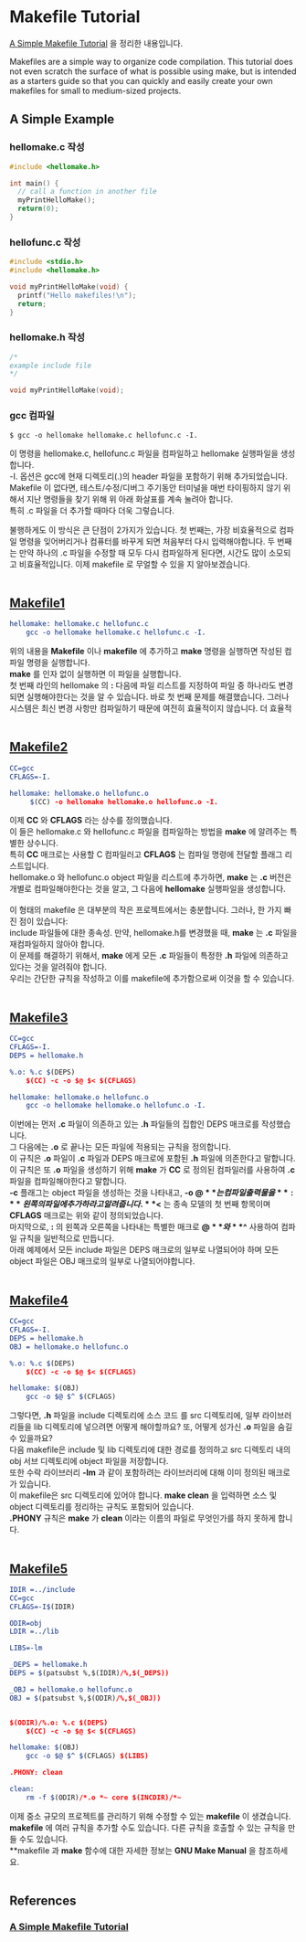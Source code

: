 # Makefile Tutorial
[A Simple Makefile Tutorial](http://www.cs.colby.edu/maxwell/courses/tutorials/maketutor/) 을 정리한 내용입니다.

Makefiles are a simple way to organize code compilation. This tutorial does not even scratch the surface of what is possible using make, but is intended as a starters guide so that you can quickly and easily create your own makefiles for small to medium-sized projects.

## A Simple Example
### hellomake.c 작성
```c
#include <hellomake.h>

int main() {
  // call a function in another file
  myPrintHelloMake();
  return(0);
}
```

### hellofunc.c 작성
```c
#include <stdio.h>
#include <hellomake.h>

void myPrintHelloMake(void) {
  printf("Hello makefiles!\n");
  return;
}
```

### hellomake.h 작성
```c
/*
example include file
*/

void myPrintHelloMake(void);
```

### gcc 컴파일
```shell
$ gcc -o hellomake hellomake.c hellofunc.c -I.
```
이 명령을 hellomake.c, hellofunc.c 파일을 컴파일하고 hellomake 실행파일을 생성합니다.  
-I. 옵션은 gcc에 현재 디렉토리(.)의 header 파일을 포함하기 위해 추가되었습니다.  
Makefile 이 없다면, 테스트/수정/디버그 주기동안 터미널을 매번 타이핑하지 않기 위해서 지난 명령들을 찾기 위해 위 아래 화살표를 계속 눌려아 합니다.  
특히 .c 파일을 더 추가할 때마다 더욱 그렇습니다.

불행하게도 이 방식은 큰 단점이 2가지가 있습니다. 첫 번째는, 가장 비효율적으로 컴파일 명령을 잊어버리거나 컴퓨터를 바꾸게 되면 처음부터 다시 입력해야합니다. 두 번째는 만약 하나의 .c 파일을 수정할 때 모두 다시 컴파일하게 된다면, 시간도 많이 소모되고 비효율적입니다. 이제 makefile 로 무얼할 수 있을 지 알아보겠습니다.
<br />
<br />

## [Makefile1](http://www.cs.colby.edu/maxwell/courses/tutorials/maketutor/makefile.1)
```cmake
hellomake: hellomake.c hellofunc.c
    gcc -o hellomake hellomake.c hellofunc.c -I.
```
위의 내용을 **Makefile** 이나 **makefile** 에 추가하고 **make** 명령을 실행하면 작성된 컴파일 명령을 실행합니다.  
**make** 를 인자 없이 실행하면 이 파일을 실행합니다.  
첫 번째 라인의 hellomake 의 **:** 다음에 파일 리스트를 지정하여 파일 중 하나라도 변경되면 실행해야한다는 것을 알 수 있습니다.
바로 첫 번째 문제를 해결했습니다. 그러나 시스템은 최신 변경 사항만 컴파일하기 때문에 여전히 효율적이지 않습니다.
더 효율적
<br />
<br />

## [Makefile2](http://www.cs.colby.edu/maxwell/courses/tutorials/maketutor/makefile.2)
```cmake
CC=gcc
CFLAGS=-I.

hellomake: hellomake.o hellofunc.o
     $(CC) -o hellomake hellomake.o hellofunc.o -I.
```
이제 **CC** 와 **CFLAGS** 라는 상수를 정의했습니다.  
이 들은 hellomake.c 와 hellofunc.c 파일을 컴파일하는 방법을 **make** 에 알려주는 특별한 상수니다.  
특히 **CC** 매크로는 사용할 C 컴파일러고 **CFLAGS** 는 컴파일 명령에 전달할 플래그 리스트입니다.  
hellomake.o 와 hellofunc.o object 파일을 리스트에 추가하면, **make** 는 **.c** 버전은 개별로 컴파일해야한다는 것을 알고, 그 다음에 **hellomake** 실행파일을 생성합니다.  
<br />
이 형태의 makefile 은 대부분의 작은 프로젝트에서는 충분합니다. 그러나, 한 가지 빠진 점이 있습니다:  
include 파일들에 대한 종속성. 만약, hellomake.h를 변경했을 때, **make** 는 **.c** 파일을 재컴파일하지 않아야 합니다.  
이 문제를 해결하기 위해서, **make** 에게 모든 **.c** 파일들이 특정한 **.h** 파일에 의존하고 있다는 것을 알려줘야 합니다.  
우리는 간단한 규칙을 작성하고 이를 makefile에 추가함으로써 이것을 할 수 있습니다.
<br />
<br />

## [Makefile3](http://www.cs.colby.edu/maxwell/courses/tutorials/maketutor/makefile.3)
```cmake
CC=gcc
CFLAGS=-I.
DEPS = hellomake.h

%.o: %.c $(DEPS)
	$(CC) -c -o $@ $< $(CFLAGS)

hellomake: hellomake.o hellofunc.o
	gcc -o hellomake hellomake.o hellofunc.o -I.
```
이번에는 먼저 **.c** 파일이 의존하고 있는 **.h** 파일들의 집합인 DEPS 매크로를 작성했습니다.  
그 다음에는 **.o** 로 끝나는 모든 파일에 적용되는 규칙을 정의합니다.  
이 규칙은 **.o** 파일이 **.c** 파일과 DEPS 매크로에 포함된 **.h** 파일에 의존한다고 말합니다.  
이 규칙은 또 **.o** 파일을 생성하기 위해 **make** 가 **CC** 로 정의된 컴파일러를 사용하여 **.c** 파일을 컴파일해야한다고 말합니다.  
**-c** 플래그는 object 파일을 생성하는 것을 나타내고, **-o $@** 는 컴파일 출력물을 **:** 왼쪽의 파일에 추가하라고 알려줍니다.  
**$<** 는 종속 모델의 첫 번째 항목이며 **CFLAGS** 매크로는 위와 같이 정의되었습니다.
<br />
마지막으로, **:** 의 왼쪽과 오른쪽을 나타내는 특별한 매크로 **$@** 와 **$^** 사용하여 컴파일 규칙을 일반적으로 만듭니다.  
아래 예제에서 모든 include 파일은 DEPS 매크로의 일부로 나열되어야 하며 모든 object 파일은 OBJ 매크로의 일부로 나열되어야합니다.
<br />
<br />

## [Makefile4](http://www.cs.colby.edu/maxwell/courses/tutorials/maketutor/makefile.4)
```cmake
CC=gcc
CFLAGS=-I.
DEPS = hellomake.h
OBJ = hellomake.o hellofunc.o

%.o: %.c $(DEPS)
	$(CC) -c -o $@ $< $(CFLAGS)

hellomake: $(OBJ)
	gcc -o $@ $^ $(CFLAGS)
```
그렇다면, **.h** 파일을 include 디렉토리에 소스 코드 를 src 디렉토리에, 일부 라이브러리들을 lib 디렉토리에 넣으려면 어떻게 해야할까요? 또, 어떻게 성가신 **.o** 파일을 숨길 수 있을까요?  
다음 makefile은 include 및 lib 디렉토리에 대한 경로를 정의하고 src 디렉토리 내의 obj 서브 디렉토리에 object 파일을 저장합니다.  
또한 수락 라이브러리 **-lm** 과 같이 포함하려는 라이브러리에 대해 이미 정의된 매크로가 있습니다.  
이 makefile은 src 디렉토리에 있어야 합니다.
**make clean** 을 입력하면 소스 및 object 디렉토리를 정리하는 규칙도 포함되어 있습니다.  
**.PHONY** 규칙은 **make** 가 **clean** 이라는 이름의 파일로 무엇인가를 하지 못하게 합니다.
<br />
<br />

## [Makefile5](http://www.cs.colby.edu/maxwell/courses/tutorials/maketutor/makefile.5)
```cmake
IDIR =../include
CC=gcc
CFLAGS=-I$(IDIR)

ODIR=obj
LDIR =../lib

LIBS=-lm

_DEPS = hellomake.h
DEPS = $(patsubst %,$(IDIR)/%,$(_DEPS))

_OBJ = hellomake.o hellofunc.o
OBJ = $(patsubst %,$(ODIR)/%,$(_OBJ))


$(ODIR)/%.o: %.c $(DEPS)
	$(CC) -c -o $@ $< $(CFLAGS)

hellomake: $(OBJ)
	gcc -o $@ $^ $(CFLAGS) $(LIBS)

.PHONY: clean

clean:
	rm -f $(ODIR)/*.o *~ core $(INCDIR)/*~
```
이제 중소 규모의 프로젝트를 관리하기 위해 수정할 수 있는 **makefile** 이 생겼습니다.  
**makefile** 에 여러 규칙을 추가할 수도 있습니다. 다른 규칙을 호출할 수 있는 규칙을 만들 수도 있습니다.  
**makefile 과 **make** 함수에 대한 자세한 정보는 **GNU Make Manual** 을 참조하세요.
<br />
<br />

## References
  ### [A Simple Makefile Tutorial](http://www.cs.colby.edu/maxwell/courses/tutorials/maketutor/)

